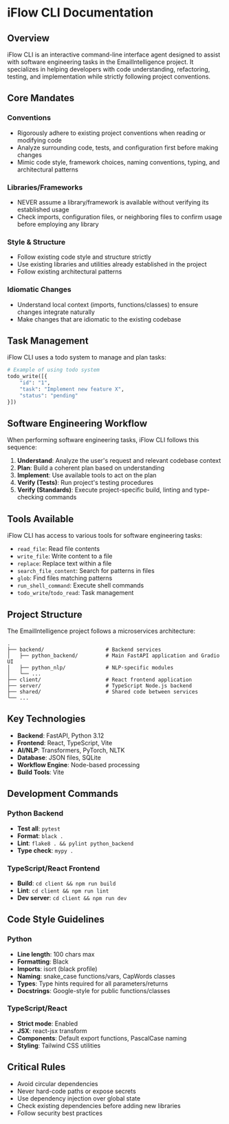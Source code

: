 # iFlow CLI Documentation

## Overview

iFlow CLI is an interactive command-line interface agent designed to assist with software engineering tasks in the EmailIntelligence project. It specializes in helping developers with code understanding, refactoring, testing, and implementation while strictly following project conventions.

## Core Mandates

### Conventions
- Rigorously adhere to existing project conventions when reading or modifying code
- Analyze surrounding code, tests, and configuration first before making changes
- Mimic code style, framework choices, naming conventions, typing, and architectural patterns

### Libraries/Frameworks
- NEVER assume a library/framework is available without verifying its established usage
- Check imports, configuration files, or neighboring files to confirm usage before employing any library

### Style & Structure
- Follow existing code style and structure strictly
- Use existing libraries and utilities already established in the project
- Follow existing architectural patterns

### Idiomatic Changes
- Understand local context (imports, functions/classes) to ensure changes integrate naturally
- Make changes that are idiomatic to the existing codebase

## Task Management

iFlow CLI uses a todo system to manage and plan tasks:

```python
# Example of using todo system
todo_write([{
    "id": "1", 
    "task": "Implement new feature X", 
    "status": "pending"
}])
```

## Software Engineering Workflow

When performing software engineering tasks, iFlow CLI follows this sequence:

1. **Understand**: Analyze the user's request and relevant codebase context
2. **Plan**: Build a coherent plan based on understanding
3. **Implement**: Use available tools to act on the plan
4. **Verify (Tests)**: Run project's testing procedures
5. **Verify (Standards)**: Execute project-specific build, linting and type-checking commands

## Tools Available

iFlow CLI has access to various tools for software engineering tasks:

- `read_file`: Read file contents
- `write_file`: Write content to a file
- `replace`: Replace text within a file
- `search_file_content`: Search for patterns in files
- `glob`: Find files matching patterns
- `run_shell_command`: Execute shell commands
- `todo_write`/`todo_read`: Task management

## Project Structure

The EmailIntelligence project follows a microservices architecture:

```
.
├── backend/                    # Backend services
│   ├── python_backend/         # Main FastAPI application and Gradio UI
│   ├── python_nlp/             # NLP-specific modules
│   └── ...
├── client/                     # React frontend application
├── server/                     # TypeScript Node.js backend
├── shared/                     # Shared code between services
└── ...
```

## Key Technologies

- **Backend**: FastAPI, Python 3.12
- **Frontend**: React, TypeScript, Vite
- **AI/NLP**: Transformers, PyTorch, NLTK
- **Database**: JSON files, SQLite
- **Workflow Engine**: Node-based processing
- **Build Tools**: Vite

## Development Commands

### Python Backend
- **Test all**: `pytest`
- **Format**: `black .`
- **Lint**: `flake8 . && pylint python_backend`
- **Type check**: `mypy .`

### TypeScript/React Frontend
- **Build**: `cd client && npm run build`
- **Lint**: `cd client && npm run lint`
- **Dev server**: `cd client && npm run dev`

## Code Style Guidelines

### Python
- **Line length**: 100 chars max
- **Formatting**: Black
- **Imports**: isort (black profile)
- **Naming**: snake_case functions/vars, CapWords classes
- **Types**: Type hints required for all parameters/returns
- **Docstrings**: Google-style for public functions/classes

### TypeScript/React
- **Strict mode**: Enabled
- **JSX**: react-jsx transform
- **Components**: Default export functions, PascalCase naming
- **Styling**: Tailwind CSS utilities

## Critical Rules

- Avoid circular dependencies
- Never hard-code paths or expose secrets
- Use dependency injection over global state
- Check existing dependencies before adding new libraries
- Follow security best practices